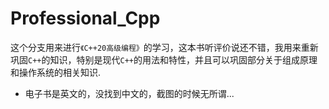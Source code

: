 # Professional_Cpp

这个分支用来进行`《C++20高级编程》`的学习，这本书听评价说还不错，我用来重新巩固`C++`的知识，特别是现代`C++`的用法和特性，并且可以巩固部分关于组成原理和操作系统的相关知识.

- 电子书是英文的，没找到中文的，截图的时候无所谓...


